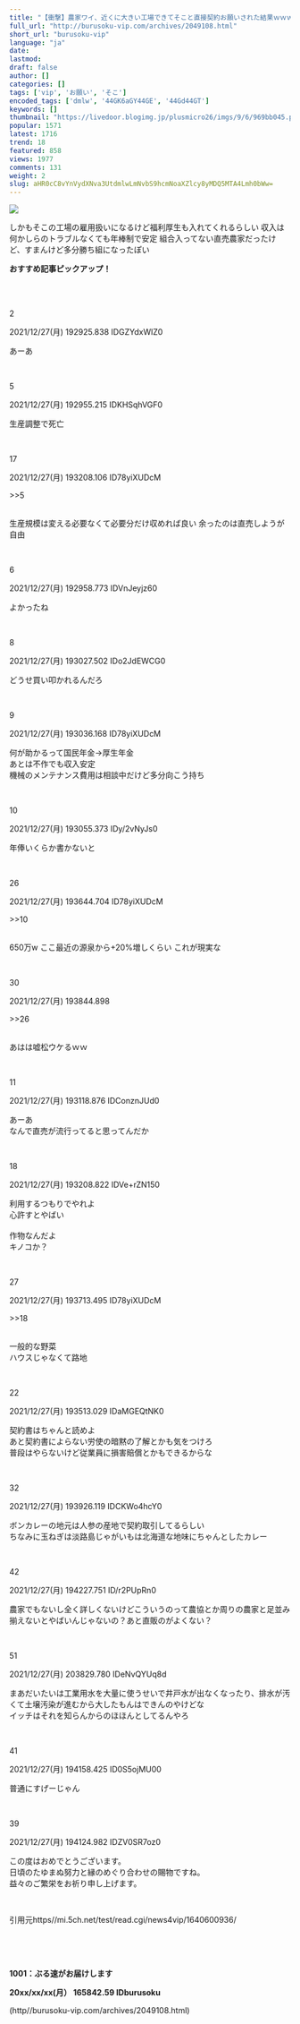 ```yaml
---
title: "【衝撃】農家ワイ、近くに大きい工場できてそこと直接契約お願いされた結果ｗｗｗｗ "
full_url: "http://burusoku-vip.com/archives/2049108.html"
short_url: "burusoku-vip"
language: "ja"
date: 
lastmod: 
draft: false
author: []
categories: []
tags: ['vip', 'お願い', 'そこ']
encoded_tags: ['dmlw', '44GK6aGY44GE', '44Gd44GT']
keywords: []
thumbnail: "https://livedoor.blogimg.jp/plusmicro26/imgs/9/6/969bb045.png"
popular: 1571
latest: 1716
trend: 18
featured: 858
views: 1977
comments: 131
weight: 2
slug: aHR0cC8vYnVydXNva3UtdmlwLmNvbS9hcmNoaXZlcy8yMDQ5MTA4Lmh0bWw=
---
```


![](https://livedoor.blogimg.jp/plusmicro26/imgs/9/6/969bb045.png)

<div><p>しかもそこの工場の雇用扱いになるけど福利厚生も入れてくれるらしい 収入は何かしらのトラブルなくても年棒制で安定 組合入ってない直売農家だったけど、すまんけど多分勝ち組になったぽい</p><p><b>おすすめ記事ピックアップ！</b></p> <p class='g-ad1'> </p> <p class='g-ad2'> </p> <p></p><br> <br><p>2 <p> 2021/12/27(月) 192925.838 IDGZYdxWlZ0</p></p><p> あーあ </p><br> <p>5 <p> 2021/12/27(月) 192955.215 IDKHSqhVGF0</p></p><p> 生産調整で死亡 </p><br> <p>17 <p> 2021/12/27(月) 193208.106 ID78yiXUDcM</p></p><p> <p class='anchor'>>>5</p> <br> 生産規模は変える必要なくて必要分だけ収めれば良い 余ったのは直売しようが自由 </p><br> <p>6 <p> 2021/12/27(月) 192958.773 IDVnJeyjz60</p></p><p> よかったね </p><br> <p>8 <p> 2021/12/27(月) 193027.502 IDo2JdEWCG0</p></p><p> どうせ買い叩かれるんだろ </p><br> <p>9 <p> 2021/12/27(月) 193036.168 ID78yiXUDcM</p></p><p> 何が助かるって国民年金→厚生年金 <br> あとは不作でも収入安定 <br> 機械のメンテナンス費用は相談中だけど多分向こう持ち </p><br> <p>10 <p> 2021/12/27(月) 193055.373 IDy/2vNyJs0</p></p><p> 年俸いくらか書かないと </p><br> <p>26 <p> 2021/12/27(月) 193644.704 ID78yiXUDcM</p></p><p><p class='anchor'>>>10</p> <br> 650万w ここ最近の源泉から+20%増しくらい これが現実な </p><br> <p>30 <p> 2021/12/27(月) 193844.898 </p></p><p> <p class='anchor'>>>26</p> <br> あはは嘘松ウケるｗｗ </p><br> <p>11 <p> 2021/12/27(月) 193118.876 IDConznJUd0</p></p><p> あーあ <br> なんで直売が流行ってると思ってんだか </p><br> <p>18 <p> 2021/12/27(月) 193208.822 IDVe+rZN150</p></p><p> 利用するつもりでやれよ <br> 心許すとやばい <br> <br> 作物なんだよ <br> キノコか？ </p><br> <p>27 <p> 2021/12/27(月) 193713.495 ID78yiXUDcM</p></p><p> <p class='anchor'>>>18</p> <br> 一般的な野菜 <br> ハウスじゃなくて路地 </p><br> <p>22 <p> 2021/12/27(月) 193513.029 IDaMGEQtNK0</p></p><p> 契約書はちゃんと読めよ <br> あと契約書によらない労使の暗黙の了解とかも気をつけろ <br> 普段はやらないけど従業員に損害賠償とかもできるからな </p><br> <p>32 <p> 2021/12/27(月) 193926.119 IDCKWo4hcY0</p></p><p> ボンカレーの地元は人参の産地で契約取引してるらしい <br> ちなみに玉ねぎは淡路島じゃがいもは北海道な地味にちゃんとしたカレー </p><br> <p>42 <p> 2021/12/27(月) 194227.751 ID/r2PUpRn0</p></p><p> 農家でもないし全く詳しくないけどこういうのって農協とか周りの農家と足並み揃えないとやばいんじゃないの？あと直販のがよくない？ </p><br> <p>51 <p> 2021/12/27(月) 203829.780 IDeNvQYUq8d</p></p><p> まあだいたいは工業用水を大量に使うせいで井戸水が出なくなったり、排水が汚くて土壌汚染が進むから大したもんはできんのやけどな <br> イッチはそれを知らんからのほほんとしてるんやろ </p><br> <p>41 <p> 2021/12/27(月) 194158.425 ID0S5ojMU00</p></p><p> 普通にすげーじゃん </p><br> <p>39 <p> 2021/12/27(月) 194124.982 IDZV0SR7oz0</p></p><p> この度はおめでとうございます。 <br> 日頃のたゆまぬ努力と縁のめぐり合わせの賜物ですね。 <br> 益々のご繁栄をお祈り申し上げます。 </p><br> <p>引用元https//mi.5ch.net/test/read.cgi/news4vip/1640600936/</p> <br> <p id='csw_block'></p> <p id='divSP1'> </p> <br><p><b>1001：ぶる速がお届けします <p> 20xx/xx/xx(月） 165842.59 IDburusoku</p></b></p> <p class='g-ad1'> </p> <p class='g-ad2'> </p> <p id='divSP'> </p> </div>

(http//burusoku-vip.com/archives/2049108.html)
